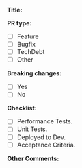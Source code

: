 **Title:**

**PR type:**
- [ ] Feature
- [ ] Bugfix
- [ ] TechDebt
- [ ] Other

**Breaking changes:**
- [ ] Yes
- [ ] No

**Checklist:**
- [ ] Performance Tests.
- [ ] Unit Tests.
- [ ] Deployed to Dev.
- [ ] Acceptance Criteria.

**Other Comments:**
